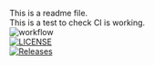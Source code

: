 This is a readme file.<br />
This is a test to check CI is working.<br />
![workflow](https://github.com/BrandonStreets-mcleod/sem/actions/workflows/main.yml/badge.svg) <br />
[![LICENSE](https://img.shields.io/github/license/BrandonStreets-Mcleod/sem.svg?style=flat-square)](https://github.com/BrandonStreets-Mcleod/sem/blob/master/LICENSE) <br />
[![Releases](https://img.shields.io/github/release/BrandonStreets-Mcleod/sem/all.svg?style=flat-square)](https://github.com/BrandonStreets-Mcleod/sem/releases) <br />